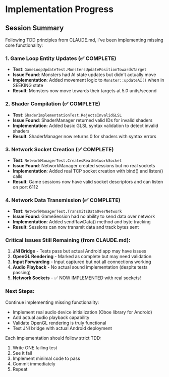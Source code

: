 # Implementation Progress

## Session Summary

Following TDD principles from CLAUDE.md, I've been implementing missing core functionality:

### 1. Game Loop Entity Updates (✅ COMPLETE)
- **Test**: `GameLoopUpdateTest.MonstersUpdatePositionTowardsTarget`
- **Issue Found**: Monsters had AI state updates but didn't actually move
- **Implementation**: Added movement logic to `Monster::updateAI()` when in SEEKING state
- **Result**: Monsters now move towards their targets at 5.0 units/second

### 2. Shader Compilation (✅ COMPLETE)
- **Test**: `ShaderImplementationTest.RejectsInvalidGLSL`
- **Issue Found**: ShaderManager returned valid IDs for invalid shaders
- **Implementation**: Added basic GLSL syntax validation to detect invalid shaders
- **Result**: ShaderManager now returns 0 for shaders with syntax errors

### 3. Network Socket Creation (✅ COMPLETE)
- **Test**: `NetworkManagerTest.CreatesRealNetworkSocket`
- **Issue Found**: NetworkManager created sessions but no real sockets
- **Implementation**: Added real TCP socket creation with bind() and listen() calls
- **Result**: Game sessions now have valid socket descriptors and can listen on port 6112

### 4. Network Data Transmission (✅ COMPLETE)
- **Test**: `NetworkManagerTest.TransmitsDataOverNetwork`
- **Issue Found**: GameSession had no ability to send data over network
- **Implementation**: Added sendRawData() method and byte tracking
- **Result**: Sessions can now transmit data and track bytes sent

### Critical Issues Still Remaining (from CLAUDE.md):
1. **JNI Bridge** - Tests pass but actual Android app may have issues
2. **OpenGL Rendering** - Marked as complete but may need validation
3. **Input Forwarding** - Input captured but not all connections working
4. **Audio Playback** - No actual sound implementation (despite tests passing)
5. **Network Sockets** - ✅ NOW IMPLEMENTED with real sockets!

### Next Steps:
Continue implementing missing functionality:
- Implement real audio device initialization (Oboe library for Android)
- Add actual audio playback capability
- Validate OpenGL rendering is truly functional
- Test JNI bridge with actual Android deployment

Each implementation should follow strict TDD:
1. Write ONE failing test
2. See it fail
3. Implement minimal code to pass
4. Commit immediately
5. Repeat